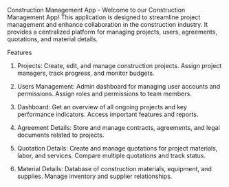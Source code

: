 Construction Management App -
Welcome to our Construction Management App! This application is designed to streamline project management and enhance collaboration in the construction industry. It provides a centralized platform for managing projects, users, agreements, quotations, and material details.

Features
1. Projects: Create, edit, and manage construction projects. Assign project managers, track progress, and monitor budgets.

2. Users Management: Admin dashboard for managing user accounts and permissions. Assign roles and permissions to team members.

3. Dashboard: Get an overview of all ongoing projects and key performance indicators. Access important features and reports.

4. Agreement Details: Store and manage contracts, agreements, and legal documents related to projects.

5. Quotation Details: Create and manage quotations for project materials, labor, and services. Compare multiple quotations and track status.

6. Material Details: Database of construction materials, equipment, and supplies. Manage inventory and supplier relationships.